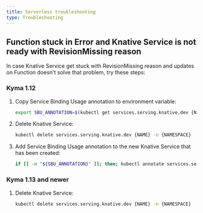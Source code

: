 ```yaml
---
title: Serverless troubleshooting
type: Troubleshooting
---
```


## Function stuck in Error and Knative Service is not ready with RevisionMissing reason

In case Knative Service get stuck with RevisionMissing reason and updates on Function doesn't solve that problem, try these steps:

### Kyma 1.12

1. Copy Service Binding Usage annotation to environment variable:
    
    ```bash
    export SBU_ANNOTATION=$(kubectl get services.serving.knative.dev {NAME} -n {NAMESPACE} -o=jsonpath="{.metadata.annotations['servicebindingusages\.servicecatalog\.kyma-project\.io/tracing-information']}")
    ```

2. Delete Knative Service:
    
    ```bash
    kubectl delete services.serving.knative.dev {NAME} -n {NAMESPACE}
    ```
3. Add Service Binding Usage annotation to the new Knative Service that has been created:
    
    ```bash
    if [[ -n "${SBU_ANNOTATION}" ]]; then; kubectl annotate services.serving.knative.dev {NAME} -n {NAMESPACE} "servicebindingusages.servicecatalog.kyma-project.io/tracing-information=${SBU_ANNOTATION}" --overwrite; fi
    ```

### Kyma 1.13 and newer

1. Delete Knative Service:

    ```bash
    kubectl delete services.serving.knative.dev {NAME} -n {NAMESPACE}
    ```
